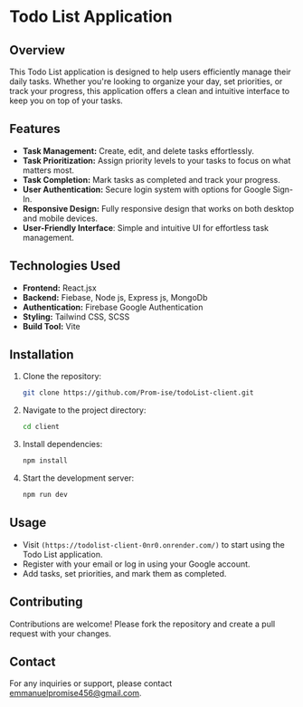 # Todo List Application

## Overview
This Todo List application is designed to help users efficiently manage their daily tasks. Whether you're looking to organize your day, set priorities, or track your progress, this application offers a clean and intuitive interface to keep you on top of your tasks.

## Features
- **Task Management:** Create, edit, and delete tasks effortlessly.
- **Task Prioritization:** Assign priority levels to your tasks to focus on what matters most.
- **Task Completion:** Mark tasks as completed and track your progress.
- **User Authentication:** Secure login system with options for Google Sign-In.
- **Responsive Design:** Fully responsive design that works on both desktop and mobile devices.
- **User-Friendly Interface**: Simple and intuitive UI for effortless task management.

## Technologies Used
- **Frontend:** React.jsx
- **Backend:** Fiebase, Node js, Express js, MongoDb
- **Authentication:** Firebase Google Authentication
- **Styling:** Tailwind CSS, SCSS
- **Build Tool:** Vite

## Installation
1. Clone the repository:
    ```bash
    git clone https://github.com/Prom-ise/todoList-client.git
    ```
2. Navigate to the project directory:
    ```bash
    cd client
    ```
3. Install dependencies:
    ```bash
    npm install
    ```
4. Start the development server:
    ```bash
    npm run dev
    ```

## Usage
- Visit `(https://todolist-client-0nr0.onrender.com/)` to start using the Todo List application.
- Register with your email or log in using your Google account.
- Add tasks, set priorities, and mark them as completed.

## Contributing
Contributions are welcome! Please fork the repository and create a pull request with your changes.

## Contact
For any inquiries or support, please contact emmanuelpromise456@gmail.com.
